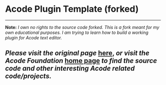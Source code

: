 # Acode Plugin Template (forked)
---
**Note:** *I own no rights to the source code forked. This is a fork meant for my own educational purposes. I am trying to learn how to build a working plugin for Acode text editor.*

*Please visit the original page* [here](https://github.com/Acode-Foundation/acode-plugin), *or visit the Acode Foundation* [home page](https://github.com/Acode-Foundation) *to find the source code and other interesting Acode related code/projects.*
---